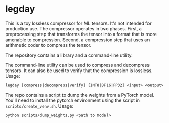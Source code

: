 # legday

This is a toy lossless compressor for ML tensors. It's not intended for
production use. The compressor operates in two phases. First, a preprocessing
step that transforms the tensor into a format that is more amenable to
compression. Second, a compression step that uses an arithmetic coder
to compress the tensor.

The repository contains a library and a command-line
utility.

The command-line utility can be used to compress and decompress
tensors. It can also be used to verify that the compression is
lossless. Usage: 

```
legday [compress|decompress|verify] [INT8|BF16|FP32] <input> <output>
```

The repo contains a script to dump the weights from a PyTorch model. You'll 
need to install the pytorch environment using the script in `scripts/create_venv.sh`. Usage:

```
python scripts/dump_weights.py <path to model>
```

